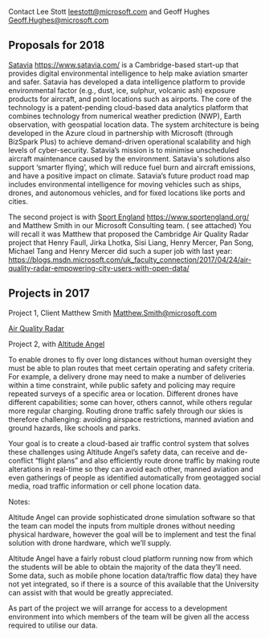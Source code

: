 Contact Lee Stott <leestott@microsoft.com> and Geoff Hughes
<Geoff.Hughes@microsoft.com>

## Proposals for 2018

[Satavia](Satavia "wikilink") <https://www.satavia.com/> is a
Cambridge-based start-up that provides digital environmental
intelligence to help make aviation smarter and safer. Satavia has
developed a data intelligence platform to provide environmental factor
(e.g., dust, ice, sulphur, volcanic ash) exposure products for aircraft,
and point locations such as airports. The core of the technology is a
patent-pending cloud-based data analytics platform that combines
technology from numerical weather prediction (NWP), Earth observation,
with geospatial location data. The system architecture is being
developed in the Azure cloud in partnership with Microsoft (through
BizSpark Plus) to achieve demand-driven operational scalability and high
levels of cyber-security. Satavia’s mission is to minimise unscheduled
aircraft maintenance caused by the environment. Satavia's solutions also
support ‘smarter flying’, which will reduce fuel burn and aircraft
emissions, and have a positive impact on climate. Satavia’s future
product road map includes environmental intelligence for moving vehicles
such as ships, drones, and autonomous vehicles, and for fixed locations
like ports and cities.

The second project is with [Sport England](Sport_England "wikilink")
<https://www.sportengland.org/> and Matthew Smith in our Microsoft
Consulting team. ( see attached) You will recall it was Matthew that
proposed the Cambridge Air Quality Radar project that Henry Faull, Jirka
Lhotka, Sisi Liang, Henry Mercer, Pan Song, Michael Tang and Henry
Mercer did such a super job with last year:
<https://blogs.msdn.microsoft.com/uk_faculty_connection/2017/04/24/air-quality-radar-empowering-city-users-with-open-data/>

## Projects in 2017

Project 1, Client Matthew Smith <Matthew.Smith@microsoft.com>

[Air Quality Radar](Air_Quality_Radar "wikilink")

Project 2, with [Altitude Angel](Altitude_Angel "wikilink")

To enable drones to fly over long distances without human oversight they
must be able to plan routes that meet certain operating and safety
criteria. For example, a delivery drone may need to make a number of
deliveries within a time constraint, while public safety and policing
may require repeated surveys of a specific area or location. Different
drones have different capabilities; some can hover, others cannot, while
others regular more regular charging. Routing drone traffic safely
through our skies is therefore challenging: avoiding airspace
restrictions, manned aviation and ground hazards, like schools and
parks.

Your goal is to create a cloud-based air traffic control system that
solves these challenges using Altitude Angel’s safety data, can receive
and de-conflict “flight plans” and also efficiently route drone traffic
by making route alterations in real-time so they can avoid each other,
manned aviation and even gatherings of people as identified
automatically from geotagged social media, road traffic information or
cell phone location data.

Notes:

Altitude Angel can provide sophisticated drone simulation software so
that the team can model the inputs from multiple drones without needing
physical hardware, however the goal will be to implement and test the
final solution with drone hardware, which we’ll supply.

Altitude Angel have a fairly robust cloud platform running now from
which the students will be able to obtain the majority of the data
they’ll need. Some data, such as mobile phone location data/traffic flow
data) they have not yet integrated, so if there is a source of this
available that the University can assist with that would be greatly
appreciated.

As part of the project we will arrange for access to a development
environment into which members of the team will be given all the access
required to utilise our data.